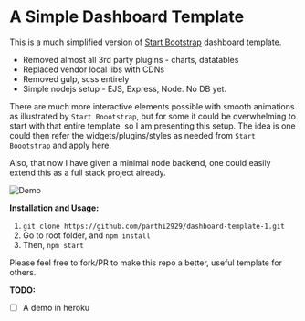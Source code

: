 # A Simple Dashboard Template 

This is a much simplified version of [Start Bootstrap](https://github.com/BlackrockDigital/startbootstrap-sb-admin-2) dashboard template.

* Removed almost all 3rd party plugins - charts, datatables
* Replaced vendor local libs with CDNs
* Removed gulp, scss entirely
* Simple nodejs setup - EJS, Express, Node. No DB yet. 

There are much more interactive elements possible with smooth animations as illustrated by ```Start Boootstrap```, but for some it could be overwhelming to start with that entire template, so I am presenting this setup. The idea is one could then refer the widgets/plugins/styles as needed from ```Start Boootstrap``` and apply here.

Also, that now I have given a minimal node backend, one could easily extend this as a full stack project already.

![Demo](https://i.postimg.cc/rpqZX9Tz/image.png)

**Installation and Usage:**   

1. ```git clone https://github.com/parthi2929/dashboard-template-1.git```  
2. Go to root folder, and ```npm install```  
3. Then, ```npm start```  

Please feel free to fork/PR to make this repo a better, useful template for others. 

**TODO:**  

- [ ] A demo in heroku
